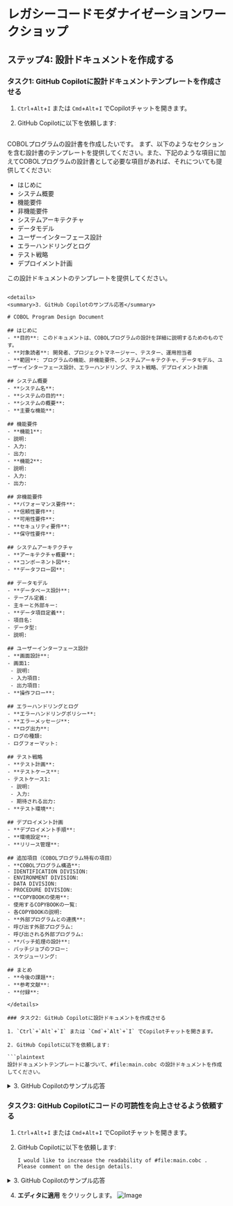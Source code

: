 # レガシーコードモダナイゼーションワークショップ

## ステップ4: 設計ドキュメントを作成する

### タスク1: GitHub Copilotに設計ドキュメントテンプレートを作成させる

1. `Ctrl`+`Alt`+`I` または `Cmd`+`Alt`+`I` でCopilotチャットを開きます。

2. GitHub Copilotに以下を依頼します:

   ```plaintext
COBOLプログラムの設計書を作成したいです。
まず、以下のようなセクションを含む設計書のテンプレートを提供してください。また、下記のような項目に加えてCOBOLプログラムの設計書として必要な項目があれば、それについても提供してください:

- はじめに
- システム概要
- 機能要件
- 非機能要件
- システムアーキテクチャ
- データモデル
- ユーザーインターフェース設計
- エラーハンドリングとログ
- テスト戦略
- デプロイメント計画

この設計ドキュメントのテンプレートを提供してください。
   ```

<details>
<summary>3. GitHub Copilotのサンプル応答</summary>

# COBOL Program Design Document

## はじめに
- **目的**: このドキュメントは、COBOLプログラムの設計を詳細に説明するためのものです。
- **対象読者**: 開発者、プロジェクトマネージャー、テスター、運用担当者
- **範囲**: プログラムの機能、非機能要件、システムアーキテクチャ、データモデル、ユーザーインターフェース設計、エラーハンドリング、テスト戦略、デプロイメント計画

## システム概要
- **システム名**:
- **システムの目的**:
- **システムの概要**:
- **主要な機能**:

## 機能要件
- **機能1**:
  - 説明:
  - 入力:
  - 出力:
- **機能2**:
  - 説明:
  - 入力:
  - 出力:

## 非機能要件
- **パフォーマンス要件**:
- **信頼性要件**:
- **可用性要件**:
- **セキュリティ要件**:
- **保守性要件**:

## システムアーキテクチャ
- **アーキテクチャ概要**:
- **コンポーネント図**:
- **データフロー図**:

## データモデル
- **データベース設計**:
  - テーブル定義:
  - 主キーと外部キー:
- **データ項目定義**:
  - 項目名:
  - データ型:
  - 説明:

## ユーザーインターフェース設計
- **画面設計**:
  - 画面1:
    - 説明:
    - 入力項目:
    - 出力項目:
- **操作フロー**:

## エラーハンドリングとログ
- **エラーハンドリングポリシー**:
- **エラーメッセージ**:
- **ログ出力**:
  - ログの種類:
  - ログフォーマット:

## テスト戦略
- **テスト計画**:
- **テストケース**:
  - テストケース1:
    - 説明:
    - 入力:
    - 期待される出力:
- **テスト環境**:

## デプロイメント計画
- **デプロイメント手順**:
- **環境設定**:
- **リリース管理**:

## 追加項目（COBOLプログラム特有の項目）
- **COBOLプログラム構造**:
  - IDENTIFICATION DIVISION:
  - ENVIRONMENT DIVISION:
  - DATA DIVISION:
  - PROCEDURE DIVISION:
- **COPYBOOKの使用**:
  - 使用するCOPYBOOKの一覧:
  - 各COPYBOOKの説明:
- **外部プログラムとの連携**:
  - 呼び出す外部プログラム:
  - 呼び出される外部プログラム:
- **バッチ処理の設計**:
  - バッチジョブのフロー:
  - スケジューリング:

## まとめ
- **今後の課題**:
- **参考文献**:
- **付録**:

</details>

### タスク2: GitHub Copilotに設計ドキュメントを作成させる

1. `Ctrl`+`Alt`+`I` または `Cmd`+`Alt`+`I` でCopilotチャットを開きます。

2. GitHub Copilotに以下を依頼します:

   ```plaintext
   設計ドキュメントテンプレートに基づいて、#file:main.cobc の設計ドキュメントを作成してください。
   ```

<details>
<summary>3. GitHub Copilotのサンプル応答</summary>

### `main.cobc`の設計ドキュメント

#### 1. はじめに
   - **目的**: このドキュメントは、COBOL給与システムの詳細な設計を提供し、その機能、アーキテクチャ、およびデプロイメント計画を概説します。
   - **範囲**: このドキュメントは、従業員データの初期化、ソート、計算、および表示をカバーします。
   - **対象読者**: このドキュメントは、給与システムの開発および保守に関与する開発者、テスター、およびシステム管理者を対象としています。

#### 2. システム概要
   - **システム説明**: 給与システムは、従業員データを初期化し、従業員をソートし、純給与を計算し、部門ごとの合計を計算し、結果を表示します。
   - **目的**: 主な目的は、給与処理を自動化し、正確な給与計算を確保し、明確な給与情報を提供することです。

#### 3. 機能要件
   - **従業員データの初期化**: ハードコードされた値で従業員データを初期化します。
   - **従業員のソート**: バブルソートアルゴリズムを使用して従業員をIDでソートします。
   - **純給与の計算**: ボーナス、控除、および税控除を計算して純給与を計算します。
   - **部門ごとの合計計算**: 純給与を集計して各部門の給与合計を計算します。
   - **情報の表示**: コンソールに従業員の給与情報と部門ごとの給与合計を表示します。

#### 4. 非機能要件
   - **パフォーマンス**: システムは最大1000人の従業員の給与を5秒以内に処理する必要があります。
   - **スケーラビリティ**: システムは、追加の従業員および部門に対応できるようにスケーラブルである必要があります。
   - **保守性**: コードはよく文書化され、可読性と保守性のためにコーディング標準に従う必要があります。
   - **信頼性**: システムは99.9％の稼働時間を持ち、エラーを適切に処理する必要があります。

#### 5. システムアーキテクチャ
   - **高レベルアーキテクチャ**: システムは、初期化、ソート、計算、および表示のサブルーチンを呼び出すメインプログラムで構成されています。
   - **コンポーネント**: 主なコンポーネントは、従業員テーブル、ソートされた従業員テーブル、部門ごとの合計、および各機能のサブルーチンです。

#### 6. データモデル

##### データ構造
- **EMPLOYEE-TABLE**
  - EMPLOYEE-ID: PIC X(5)
  - EMPLOYEE-NAME: PIC X(20)
  - DEPARTMENT: PIC X(10)
  - GROSS-SALARY: PIC 9(7)V99
  - BONUS: PIC 9(5)V99
  - DEDUCTIONS: PIC 9(5)V99
  - NET-SALARY: PIC 9(7)V99
  - TAX-DEDUCTION: PIC 9(5)V99

- **SORTED-EMPLOYEE-TABLE**
  - SORT-EMPLOYEE-ID: PIC X(5)
  - SORT-EMPLOYEE-NAME: PIC X(20)
  - SORT-DEPARTMENT: PIC X(10)
  - SORT-GROSS-SALARY: PIC 9(7)V99
  - SORT-BONUS: PIC 9(5)V99
  - SORT-DEDUCTIONS: PIC 9(5)V99
  - SORT-NET-SALARY: PIC 9(7)V99
  - SORT-TAX-DEDUCTION: PIC 9(5)V99

- **DEPARTMENT-TOTALS**
  - DEPT-NAME: PIC X(10)
  - TOTAL-SALARY: PIC 9(7)V99

- **インデックスとレート**
  - EMPLOYEE-INDEX: PIC 9(3)
  - INNER-INDEX: PIC 9(3)
  - TAX-RATE: PIC 9V99 VALUE 0.20
  - BONUS-RATE: PIC 9V99 VALUE 0.10
  - DEDUCTION-RATE: PIC 9V99 VALUE 0.05
  - DEPARTMENT-INDEX: PIC 9(3)

- **一時変数**
  - TEMP-ID: PIC X(5)
  - TEMP-NAME: PIC X(20)
  - TEMP-DEPARTMENT: PIC X(10)
  - TEMP-SALARY: PIC 9(7)V99

- **リンクセクション変数**
  - LNK-GROSS-SALARY: PIC 9(7)V99
  - LNK-BONUS: PIC 9(5)V99

##### データフロー
- **初期化**: 従業員データはハードコードされた値で初期化されます。
- **ソート**: 従業員データはIDでソートされ、ソートされた従業員テーブルに格納されます。
- **純給与の計算**: 純給与は、基本給与、ボーナス、控除、および税控除を使用して計算されます。
- **部門ごとの合計計算**: 各部門の給与合計は、純給与を集計して計算されます。
- **表示**: コンソールに従業員の給与情報と部門ごとの給与合計が表示されます。

#### 7. ユーザーインターフェース設計
   - **コンソール出力**: システムは、コンソールに従業員の給与情報と部門ごとの給与合計を表示します。
   - **ユーザーインタラクション**: ユーザーはプログラムを実行し、コンソール出力を表示することでシステムと対話します。

#### 8. エラーハンドリングとログ
   - **エラーハンドリング**: システムは入力データを検証し、処理中のエラーを処理します。
   - **ログ**: システムは、トラブルシューティングのために主要なイベントとエラーをログファイルに記録します。

#### 9. テスト戦略
   - **単体テスト**: 各サブルーチンは、正しい機能を確保するために個別にテストされます。
   - **統合テスト**: システム全体がテストされ、すべてのコンポーネントが連携して動作することを確認します。
   - **ユーザー受け入れテスト**: エンドユーザーがシステムを検証し、要件を満たしていることを確認します。

#### 10. デプロイメント計画
   - **デプロイメント手順**:
     1. COBOLプログラムをコンパイルします。
     2. 実行可能ファイルをターゲット環境にデプロイします。
     3. システムが正しく機能していることを確認するために初期テストを実行します。
   - **環境設定**: ターゲット環境には、COBOLコンパイラとランタイムがインストールされている必要があります。
   - **ロールバック計画**: デプロイメントの問題が発生した場合、システムの以前のバージョンに戻します。

---

この設計ドキュメントは、COBOLプログラムの設計を文書化するための包括的な構造を提供し、すべての重要な側面がカバーされ、明確に定義されることを保証します。

</details>

### タスク3: GitHub Copilotにコードの可読性を向上させるよう依頼する

1. `Ctrl`+`Alt`+`I` または `Cmd`+`Alt`+`I` でCopilotチャットを開きます。

2. GitHub Copilotに以下を依頼します:

   ```plaintext
   I would like to increase the readability of #file:main.cobc . Please comment on the design details.
   ```

<details>
<summary>3. GitHub Copilotのサンプル応答</summary>

### COBOLコードの可読性向上

```cobol
IDENTIFICATION DIVISION.
       PROGRAM-ID. PayrollSystem.

       DATA DIVISION.
       WORKING-STORAGE SECTION.

       * 従業員の最大数を定義
       01  MAX-EMPLOYEES           PIC 9(3) VALUE 5.

       * 各従業員の詳細を含む従業員テーブルを定義
       01  EMPLOYEE-TABLE.
           05  EMPLOYEE-ENTRY OCCURS 5 TIMES.
               10  EMPLOYEE-ID        PIC X(5).
               10  EMPLOYEE-NAME      PIC X(20).
               10  DEPARTMENT         PIC X(10).
               10  GROSS-SALARY       PIC 9(7)V99.
               10  BONUS              PIC 9(5)V99.
               10  DEDUCTIONS         PIC 9(5)V99.
               10  NET-SALARY         PIC 9(7)V99.
               10  TAX-DEDUCTION      PIC 9(5)V99.

       * ソートされた従業員の詳細を格納するためのソート済み従業員テーブルを定義
       01  SORTED-EMPLOYEE-TABLE.
           05  SORTED-EMPLOYEE-ENTRY OCCURS 5 TIMES.
               10  SORT-EMPLOYEE-ID   PIC X(5).
               10  SORT-EMPLOYEE-NAME PIC X(20).
               10  SORT-DEPARTMENT    PIC X(10).
               10  SORT-GROSS-SALARY  PIC 9(7)V99.
               10  SORT-BONUS         PIC 9(5)V99.
               10  SORT-DEDUCTIONS    PIC 9(5)V99.
               10  SORT-NET-SALARY    PIC 9(7)V99.
               10  SORT-TAX-DEDUCTION PIC 9(5)V99.

       * 部門ごとの総給与を格納するための部門合計テーブルを定義
       01  DEPARTMENT-TOTALS.
           05  DEPARTMENT-TOTAL OCCURS 5 TIMES.
               10  DEPT-NAME          PIC X(10).
               10  TOTAL-SALARY       PIC 9(7)V99.

       * 計算に使用されるインデックスとレートを定義
       01  EMPLOYEE-INDEX           PIC 9(3).
       01  INNER-INDEX              PIC 9(3).
       01  TAX-RATE                 PIC 9V99 VALUE 0.20.
       01  BONUS-RATE               PIC 9V99 VALUE 0.10.
       01  DEDUCTION-RATE           PIC 9V99 VALUE 0.05.
       01  DEPARTMENT-INDEX         PIC 9(3).

       * ソート中に使用される一時変数を定義
       01  TEMP-ID                  PIC X(5).
       01  TEMP-NAME                PIC X(20).
       01  TEMP-DEPARTMENT          PIC X(10).
       01  TEMP-SALARY              PIC 9(7)V99.

       * 外部プログラムを呼び出すためのリンクセクション変数を定義
       01  LNK-GROSS-SALARY         PIC 9(7)V99.
       01  LNK-BONUS                PIC 9(5)V99.

       PROCEDURE DIVISION.

       * プログラムのフローを制御するメイン手順
       MAIN-PROCEDURE.
           PERFORM INITIALIZE-EMPLOYEES.
           PERFORM SORT-EMPLOYEES.
           PERFORM CALCULATE-NET-SALARIES.
           PERFORM CALCULATE-DEPARTMENT-TOTALS.
           PERFORM DISPLAY-EMPLOYEES.
           PERFORM DISPLAY-DEPARTMENT-TOTALS.
           STOP RUN.

       * 従業員データを初期化するサブルーチン
       INITIALIZE-EMPLOYEES.
           MOVE "E001" TO EMPLOYEE-ID(1).
           MOVE "Alice Johnson" TO EMPLOYEE-NAME(1).
           MOVE "HR" TO DEPARTMENT(1).
           MOVE 70000.00 TO GROSS-SALARY(1).

           MOVE "E002" TO EMPLOYEE-ID(2).
           MOVE "Bob Smith" TO EMPLOYEE-NAME(2).
           MOVE "IT" TO DEPARTMENT(2).
           MOVE 85000.00 TO GROSS-SALARY(2).

           MOVE "E003" TO EMPLOYEE-ID(3).
           MOVE "Charlie Brown" TO EMPLOYEE-NAME(3).
           MOVE "Finance" TO DEPARTMENT(3).
           MOVE 60000.00 TO GROSS-SALARY(3).

           MOVE "E004" TO EMPLOYEE-ID(4).
           MOVE "David Wilson" TO EMPLOYEE-NAME(4).
           MOVE "IT" TO DEPARTMENT(4).
           MOVE 95000.00 TO GROSS-SALARY(4).

           MOVE "E005" TO EMPLOYEE-ID(5).
           MOVE "Eve Davis" TO EMPLOYEE-NAME(5).
           MOVE "HR" TO DEPARTMENT(5).
           MOVE 75000.00 TO GROSS-SALARY(5).

       * バブルソートを使用して従業員をIDでソートするサブルーチン
       SORT-EMPLOYEES.
           PERFORM VARYING EMPLOYEE-INDEX FROM 1 BY 1 UNTIL EMPLOYEE-INDEX > MAX-EMPLOYEES
               MOVE EMPLOYEE-ID(EMPLOYEE-INDEX) TO SORT-EMPLOYEE-ID(EMPLOYEE-INDEX)
               MOVE EMPLOYEE-NAME(EMPLOYEE-INDEX) TO SORT-EMPLOYEE-NAME(EMPLOYEE-INDEX)
               MOVE DEPARTMENT(EMPLOYEE-INDEX) TO SORT-DEPARTMENT(EMPLOYEE-INDEX)
               MOVE GROSS-SALARY(EMPLOYEE-INDEX) TO SORT-GROSS-SALARY(EMPLOYEE-INDEX)
           END-PERFORM.

           PERFORM VARYING EMPLOYEE-INDEX FROM 1 BY 1 UNTIL EMPLOYEE-INDEX >= MAX-EMPLOYEES
               PERFORM VARYING INNER-INDEX FROM 1 BY 1 UNTIL INNER-INDEX > MAX-EMPLOYEES - EMPLOYEE-INDEX
                   IF SORT-EMPLOYEE-ID(INNER-INDEX) > SORT-EMPLOYEE-ID(INNER-INDEX + 1)
                       MOVE SORT-EMPLOYEE-ID(INNER-INDEX) TO TEMP-ID
                       MOVE SORT-EMPLOYEE-NAME(INNER-INDEX) TO TEMP-NAME
                       MOVE SORT-DEPARTMENT(INNER-INDEX) TO TEMP-DEPARTMENT
                       MOVE SORT-GROSS-SALARY(INNER-INDEX) TO TEMP-SALARY
                       MOVE SORT-EMPLOYEE-ID(INNER-INDEX + 1) TO SORT-EMPLOYEE-ID(INNER-INDEX)
                       MOVE SORT-EMPLOYEE-NAME(INNER-INDEX + 1) TO SORT-EMPLOYEE-NAME(INNER-INDEX)
                       MOVE SORT-DEPARTMENT(INNER-INDEX + 1) TO SORT-DEPARTMENT(INNER-INDEX)
                       MOVE SORT-GROSS-SALARY(INNER-INDEX + 1) TO SORT-GROSS-SALARY(INNER-INDEX)
                       MOVE TEMP-ID TO SORT-EMPLOYEE-ID(INNER-INDEX + 1)
                       MOVE TEMP-NAME TO SORT-EMPLOYEE-NAME(INNER-INDEX + 1)
                       MOVE TEMP-DEPARTMENT TO SORT-DEPARTMENT(INNER-INDEX + 1)
                       MOVE TEMP-SALARY TO SORT-GROSS-SALARY(INNER-INDEX + 1)
                   END-IF
               END-PERFORM
           END-PERFORM.

       * 従業員の純給与を計算するサブルーチン
       CALCULATE-NET-SALARIES.
           PERFORM VARYING EMPLOYEE-INDEX FROM 1 BY 1 UNTIL EMPLOYEE-INDEX > MAX-EMPLOYEES
               MOVE SORT-GROSS-SALARY(EMPLOYEE-INDEX) TO LNK-GROSS-SALARY
               CALL 'CalculateBonus' USING LNK-GROSS-SALARY LNK-BONUS
               MOVE LNK-BONUS TO SORT-BONUS(EMPLOYEE-INDEX)
               COMPUTE SORT-DEDUCTIONS(EMPLOYEE-INDEX) = SORT-GROSS-SALARY(EMPLOYEE-INDEX) * DEDUCTION-RATE
               COMPUTE SORT-TAX-DEDUCTION(EMPLOYEE-INDEX) = SORT-GROSS-SALARY(EMPLOYEE-INDEX) * TAX-RATE
               COMPUTE SORT-NET-SALARY(EMPLOYEE-INDEX) = SORT-GROSS-SALARY(EMPLOYEE-INDEX) + SORT-BONUS(EMPLOYEE-INDEX) - SORT-TAX-DEDUCTION(EMPLOYEE-INDEX) - SORT-DEDUCTIONS(EMPLOYEE-INDEX)
           END-PERFORM.

       * 各部門の総給与を計算するサブルーチン
       CALCULATE-DEPARTMENT-TOTALS.
           PERFORM VARYING DEPARTMENT-INDEX FROM 1 BY 1 UNTIL DEPARTMENT-INDEX > 5
               MOVE SPACES TO DEPT-NAME(DEPARTMENT-INDEX)
               MOVE 0 TO TOTAL-SALARY(DEPARTMENT-INDEX)
           END-PERFORM.

           PERFORM VARYING EMPLOYEE-INDEX FROM 1 BY 1 UNTIL EMPLOYEE-INDEX > MAX-EMPLOYEES
               PERFORM VARYING DEPARTMENT-INDEX FROM 1 BY 1 UNTIL DEPARTMENT-INDEX > 5
                   IF DEPT-NAME(DEPARTMENT-INDEX) = SPACES OR DEPT-NAME(DEPARTMENT-INDEX) = SORT-DEPARTMENT(EMPLOYEE-INDEX)
                       IF DEPT-NAME(DEPARTMENT-INDEX) = SPACES
                           MOVE SORT-DEPARTMENT(EMPLOYEE-INDEX) TO DEPT-NAME(DEPARTMENT-INDEX)
                       END-IF
                       ADD SORT-NET-SALARY(EMPLOYEE-INDEX) TO TOTAL-SALARY(DEPARTMENT-INDEX)
                       EXIT PERFORM
                   END-IF
               END-PERFORM
           END-PERFORM.

       * 従業員の給与情報を表示するサブルーチン
       DISPLAY-EMPLOYEES.
           DISPLAY "Employee Payroll Information".
           DISPLAY "-----------------------------".
           PERFORM VARYING EMPLOYEE-INDEX FROM 1 BY 1 UNTIL EMPLOYEE-INDEX > MAX-EMPLOYEES
               DISPLAY "Employee ID: " SORT-EMPLOYEE-ID(EMPLOYEE-INDEX)
               DISPLAY "Name: " SORT-EMPLOYEE-NAME(EMPLOYEE-INDEX)
               DISPLAY "Department: " SORT-DEPARTMENT(EMPLOYEE-INDEX)
               DISPLAY "Gross Salary: $" SORT-GROSS-SALARY(EMPLOYEE-INDEX)
               DISPLAY "Bonus: $" SORT-BONUS(EMPLOYEE-INDEX)
               DISPLAY "Deductions: $" SORT-DEDUCTIONS(EMPLOYEE-INDEX)
               DISPLAY "Tax Deduction: $" SORT-TAX-DEDUCTION(EMPLOYEE-INDEX)
               DISPLAY "Net Salary: $" SORT-NET-SALARY(EMPLOYEE-INDEX)
               DISPLAY "-----------------------------"
           END-PERFORM.

       * 部門ごとの給与合計を表示するサブルーチン
       DISPLAY-DEPARTMENT-TOTALS.
           DISPLAY "Department Salary Totals".
           DISPLAY "-----------------------------".
           PERFORM VARYING DEPARTMENT-INDEX FROM 1 BY 1 UNTIL DEPARTMENT-INDEX > 5
               IF DEPT-NAME(DEPARTMENT-INDEX) NOT = SPACES
                   DISPLAY "Department: " DEPT-NAME(DEPARTMENT-INDEX)
                   DISPLAY "Total Salary: $" TOTAL-SALARY(DEPARTMENT-INDEX)
                   DISPLAY "-----------------------------"
               END-IF
           END-PERFORM.
```

### コメントの概要
- **データ部門**: 各データ構造と変数の目的を説明するコメント。
- **手続き部門**: 各サブルーチンの目的と機能を説明するコメント。
- **メイン手順**: プログラムのフローを概説し、サブルーチン呼び出しの順序を示すコメント。

これらのコメントは、COBOLコードの可読性を高め、設計の詳細を明確に理解するのに役立ちます。

</details>

4. **エディタに適用** をクリックします。
![Image](https://github.com/user-attachments/assets/6c1b88a8-92a4-4915-8357-91c2b9ee3631)
